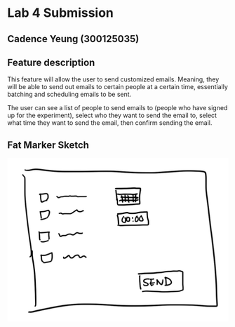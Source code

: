 # Lab 4 Submission
## Cadence Yeung (300125035)

## Feature description
This feature will allow the user to send customized emails. Meaning, they will be able to send out emails to certain people at a certain time, essentially batching and scheduling emails to be sent.

The user can see a list of people to send emails to (people who have signed up for the experiment), select who they want to send the email to, select what time they want to send the email, then confirm sending the email.

## Fat Marker Sketch
![Fat Marker Sketch](/assets/fat-marker.jpeg)